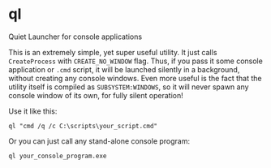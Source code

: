 # ql
Quiet Launcher for console applications

This is an extremely simple, yet super useful utility. It just calls `CreateProcess` with `CREATE_NO_WINDOW` flag. Thus, if you pass it some console application or `.cmd` script, it will be launched silently in a background, without creating any console windows. Even more useful is the fact that the utility itself is compiled as `SUBSYSTEM:WINDOWS`, so it will never spawn any console window of its own, for fully silent operation!

Use it like this:
```
ql "cmd /q /c C:\scripts\your_script.cmd"
```
Or you can just call any stand-alone console program:
```
ql your_console_program.exe
```
